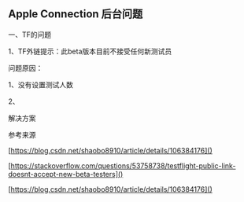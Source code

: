 ## Apple Connection 后台问题

一、TF的问题

1、TF外链提示：此beta版本目前不接受任何新测试员

问题原因：

1、没有设置测试人数

2、

解决方案

参考来源

[https://blog.csdn.net/shaobo8910/article/details/106384176]()

[https://stackoverflow.com/questions/53758738/testflight-public-link-doesnt-accept-new-beta-testers]()

[https://blog.csdn.net/shaobo8910/article/details/106384176]()
